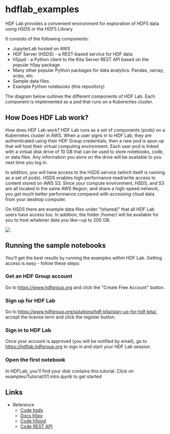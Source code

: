 # hdflab_examples

HDF Lab provides a convenient environment for exploration of HDF5 data using HSDS or the HDF5 Library

It consists of the following components:

* JupyterLab hosted on AWS
* HDF Server (HSDS) - a REST-based service for HDF data
* h5pyd - a Python client to the Kita Server REST API based on the popular h5py package
* Many other popular Python packages for data analytics: Pandas, xarray, scipy, etc.
* Sample data files
* Example Python notebooks (this repository)

The diagram below outlines the different components of HDF Lab.  Each component is implemented as a pod that runs on a Kuberentes cluster.

## How Does HDF Lab work?
How does HDF Lab work?
HDF Lab runs as a set of components (pods) on a Kubernetes cluster in AWS. When a user signs in to HDF Lab, they are authenticated using their HDF Group credentials, then a new pod is spun up that will host their virtual computing environment. Each user pod is linked with a virtual disk drive of 10 GB that can be used to store notebooks, code, or data files. Any information you store on the drive will be available to you next time you log in.

In addition, you will have access to the HSDS service (which itself is running as a set of pods). HSDS enables high performance read/write access to content stored on AWS S3. Since your compute environment, HSDS, and S3 are all located in the same AWS Region, and share a high-speed network, you get much better performance compared with accessing cloud data from your desktop computer.

On HSDS there are example data files under “/shared/” that all HDF Lab users have access too. In addition, the folder /home/<username>/ will be available for you to host whatever data you like—up to 200 GB.

<img src="https://www.hdfgroup.org/wp-content/uploads/2021/11/hdflab.png">

## Running the sample notebooks

You'll get the best results by running the examples within HDF Lab.  Getting access is easy - follow these steps:

### Get an HDF Group account

Go to <https://www.hdfgroup.org> and click the "Create Free Account" button.

### Sign up for HDF Lab

Go to <https://www.hdfgroup.org/solutions/hdf-kita/sign-up-for-hdf-kita/>, accept the license term and click the 
register button.

### Sign in to HDF Lab

Once your account is approved (you will be notified by email), go to <https://hdflab.hdfgroup.org> to sign in and start your HDF Lab session.

### Open the first notebook

In HDFLab, you'll find your disk contains this tutorial.  Click on examples/Tutorial/01.intro.ipynb to get started
 
## Links

*  Reference
    *  [Code hsds](https://github.com/HDFGroup/hsds)
    *  [Docs  h5py](http://docs.h5py.org/en/latest/index.html)
    *  [Code h5pyd](https://github.com/HDFGroup/h5pyd)
    *  [Code REST API](https://github.com/HDFGroup/hdf-rest-api)
     


